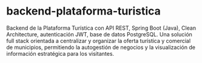 # backend-plataforma-turistica
Backend de la Plataforma Turística con API REST, Spring Boot (Java), Clean Architecture, autenticación JWT, base de datos PostgreSQL.  Una solución full stack orientada a centralizar y organizar la oferta turística y comercial de municipios, permitiendo la autogestión de negocios y la visualización de información estratégica para los visitantes.
